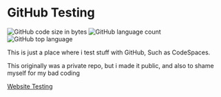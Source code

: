 # GitHub Testing


![GitHub code size in bytes](https://img.shields.io/github/languages/code-size/dotzsimplicity/test?color=i&label=All%20Code&style=for-the-badge)
![GitHub language count](https://img.shields.io/github/languages/count/dotzSimplicity/test?color=i&label=Language%20Count&style=for-the-badge)
![GitHub top language](https://img.shields.io/github/languages/top/dotzsimplicity/test?color=i&label=Top%20Language&style=for-the-badge)



This is just a place where i test stuff with GitHub, Such as CodeSpaces.

This originally was a private repo, but i made it public, and also to shame myself for my bad coding

[Website Testing](https://dotzsimplicity.github.io/test/)
